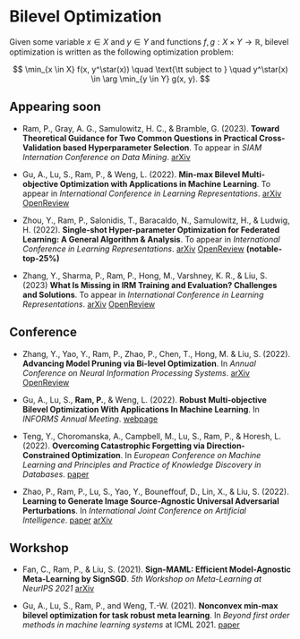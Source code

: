 # Bilevel Optimization

Given some variable <span>$x \in X$</span> and $y \in Y$ and functions $f, g: X \times Y \to \mathbb{R}$, bilevel optimization is written as the following optimization problem:

$$
\min_{x \in X} f(x, y^\star(x)) \quad \text{\tt subject to } \quad y^\star(x) \in \arg \min_{y \in Y} g(x, y).
$$


## Appearing soon

- Ram, P., Gray, A. G., Samulowitz, H. C., & Bramble, G. (2023). **Toward Theoretical Guidance for Two Common Questions in Practical Cross-Validation based Hyperparameter Selection**. To appear in *SIAM Internation Conference on Data Mining*. [arXiv](https://arxiv.org/pdf/2301.05131.pdf)

- Gu, A., Lu, S., Ram, P., & Weng, L. (2022). **Min-max Bilevel Multi-objective Optimization with Applications in Machine Learning**. To appear in *International Conference in Learning Representations*. [arXiv](https://arxiv.org/pdf/2203.01924.pdf) [OpenReview](https://openreview.net/forum?id=PvDY71zKsvP)

- Zhou, Y., Ram, P., Salonidis, T., Baracaldo, N., Samulowitz, H., & Ludwig, H. (2022). **Single-shot Hyper-parameter Optimization for Federated Learning: A General Algorithm & Analysis**. To appear in *International Conference in Learning Representations*. [arXiv](https://arxiv.org/pdf/2202.08338.pdf) [OpenReview](https://openreview.net/forum?id=3RhuF8foyPW) **(notable-top-25%)**

- Zhang, Y., Sharma, P., Ram, P., Hong, M., Varshney, K. R., & Liu, S. (2023) **What Is Missing in IRM Training and Evaluation? Challenges and Solutions**. To appear in *International Conference in Learning Representations*. [arXiv](./tbd.md) [OpenReview](https://openreview.net/forum?id=MjsDeTcDEy)

## Conference

- Zhang, Y., Yao, Y., Ram, P., Zhao, P., Chen, T., Hong, M. & Liu, S. (2022). **Advancing Model Pruning via Bi-level Optimization**. In *Annual Conference on Neural Information Processing Systems*. [arXiv](https://arxiv.org/pdf/2210.04092.pdf) [OpenReview](https://openreview.net/forum?id=t6O08FxvtBY)

- Gu, A., Lu, S., **Ram, P.**, & Weng, L. (2022). **Robust Multi-objective Bilevel Optimization With Applications In Machine Learning**. In *INFORMS Annual Meeting*. [webpage](https://research.ibm.com/publications/robust-multi-objective-bilevel-optimization-with-applications-in-machine-learning)

- Teng, Y., Choromanska, A., Campbell, M., Lu, S., Ram, P., & Horesh, L. (2022). **Overcoming Catastrophic Forgetting via Direction-Constrained Optimization**. In *European Conference on Machine Learning and Principles and Practice of Knowledge Discovery in Databases*. [paper](https://2022.ecmlpkdd.org/wp-content/uploads/2022/09/sub_1288.pdf)

- Zhao, P., Ram, P., Lu, S., Yao, Y., Bouneffouf, D., Lin, X., & Liu, S. (2022). **Learning to Generate Image Source-Agnostic Universal Adversarial Perturbations**. In *International Joint Conference on Artificial Intelligence*. [paper](https://www.ijcai.org/proceedings/2022/0239.pdf) [arXiv](https://arxiv.org/pdf/2009.13714.pdf)


## Workshop

- Fan, C., Ram, P., & Liu, S. (2021). **Sign-MAML: Efficient Model-Agnostic Meta-Learning by SignSGD**. *5th Workshop on Meta-Learning at NeurIPS 2021* [arXiv](https://arxiv.org/pdf/2109.07497.pdf)

- Gu, A., Lu, S., Ram, P., and Weng, T.-W. (2021). **Nonconvex min-max bilevel optimization for task robust meta learning**. In *Beyond first order methods in machine learning systems* at ICML 2021. [paper](https://drive.google.com/file/d/1JkLOYmAERWUKBvXg1G0j1N6Vf-rKNk5z/view?usp=sharing)
